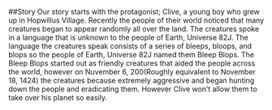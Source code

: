 ##Story
Our story starts with the protagonist; Clive, a young boy who grew up in Hopwillus Village. Recently the people of their world noticed that many creatures began to appear randomly all over the land. The creatures spoke in a language that is unknown to the people of Earth, Universe 82J. The language the creatures speak consists of a series of bleeps, bloops, and blops so the people of Earth, Universe 82J named them Bleep Blops. The Bleep Blops started out as friendly creatures that aided the people across the world, however on Nuvember 6, 200(Roughly equivalent to November 18, 1424) the creatures because extremely aggressive and began hunting down the people and eradicating them. However Clive won’t allow them to take over his planet so easily.
